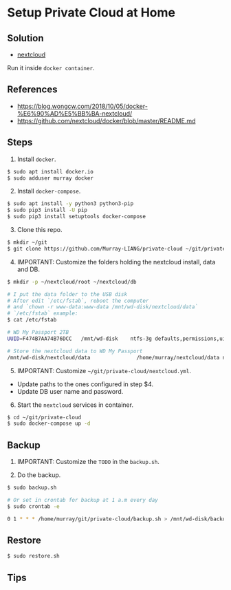 # Setup Private Cloud at Home

## Solution
- [nextcloud](https://nextcloud.com/)

Run it inside `docker container`.

## References
- https://blog.wongcw.com/2018/10/05/docker-%E6%90%AD%E5%BB%BA-nextcloud/
- https://github.com/nextcloud/docker/blob/master/README.md

## Steps
1. Install `docker`.

```bash
$ sudo apt install docker.io
$ sudo adduser murray docker
```

2. Install `docker-compose`.

```bash
$ sudo apt install -y python3 python3-pip
$ sudo pip3 install -U pip
$ sudo pip3 install setuptools docker-compose

```

3. Clone this repo.
```bash
$ mkdir ~/git
$ git clone https://github.com/Murray-LIANG/private-cloud ~/git/private-cloud
```

4. IMPORTANT: Customize the folders holding the nextcloud install, data and DB.
```bash
$ mkdir -p ~/nextcloud/root ~/nextcloud/db

# I put the data folder to the USB disk
# After edit `/etc/fstab`, reboot the computer
# and `chown -r www-data:www-data /mnt/wd-disk/nextcloud/data`
# `/etc/fstab` example:
$ cat /etc/fstab

# WD My Passport 2TB
UUID=F474B7AA74B76DCC   /mnt/wd-disk    ntfs-3g defaults,permissions,uid=1000,gid=1000  0   0

# Store the nextcloud data to WD My Passport
/mnt/wd-disk/nextcloud/data               /home/murray/nextcloud/data none bind

```

5. IMPORTANT: Customize `~/git/private-cloud/nextcloud.yml`.
- Update paths to the ones configured in step $4.
- Update DB user name and password.

6. Start the `nextcloud` services in container.
```bash
$ cd ~/git/private-cloud
$ sudo docker-compose up -d
```

## Backup

1. IMPORTANT: Customize the `TODO` in the `backup.sh`.

2. Do the backup.
```bash
$ sudo backup.sh

# Or set in crontab for backup at 1 a.m every day
$ sudo crontab -e

0 1 * * * /home/murray/git/private-cloud/backup.sh > /mnt/wd-disk/backup/nextcloud/$(date +'%Y%m%d_%H%M%S').log
```

## Restore
```bash
$ sudo restore.sh
```

## Tips



